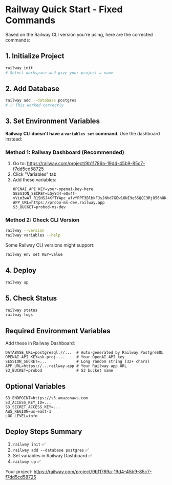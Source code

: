 # Railway Quick Start - Fixed Commands

Based on the Railway CLI version you're using, here are the corrected commands:

## 1. Initialize Project
```bash
railway init
# Select workspace and give your project a name
```

## 2. Add Database
```bash
railway add --database postgres
# ✅ This worked correctly
```

## 3. Set Environment Variables

**Railway CLI doesn't have a `variables set` command**. Use the dashboard instead:

### Method 1: Railway Dashboard (Recommended)
1. Go to: https://railway.com/project/9b11789a-19d4-45b9-85c7-f7dd5cd58725
2. Click "Variables" tab
3. Add these variables:
   ```
   OPENAI_API_KEY=your-openai-key-here
   SESSION_SECRET=LGyYd4-eQv4f-vVim3wA7_R1SHSJ4KfTYApc_afvYFPT3BlbkFJsJNhd7GEw16NI9q6SQQC3RjO56hOKgsXhG
   APP_URL=https://probo-ms-dev.railway.app
   S3_BUCKET=probod-ms-dev
   ```

### Method 2: Check CLI Version
```bash
railway --version
railway variables --help
```

Some Railway CLI versions might support:
```bash
railway env set KEY=value
```

## 4. Deploy
```bash
railway up
```

## 5. Check Status
```bash
railway status
railway logs
```

## Required Environment Variables

Add these in Railway Dashboard:

```
DATABASE_URL=postgresql://...  # Auto-generated by Railway PostgreSQL
OPENAI_API_KEY=sk-proj-...     # Your OpenAI API key
SESSION_SECRET=...             # Long random string (32+ chars)
APP_URL=https://...railway.app # Your Railway app URL
S3_BUCKET=probod               # S3 bucket name
```

## Optional Variables
```
S3_ENDPOINT=https://s3.amazonaws.com
S3_ACCESS_KEY_ID=...
S3_SECRET_ACCESS_KEY=...
AWS_REGION=us-east-1
LOG_LEVEL=info
```

## Deploy Steps Summary
1. `railway init` ✅
2. `railway add --database postgres` ✅  
3. Set variables in Railway Dashboard ✅
4. `railway up` ✅

Your project: https://railway.com/project/9b11789a-19d4-45b9-85c7-f7dd5cd58725